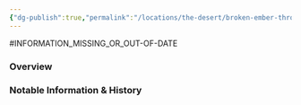 ```yaml
---
{"dg-publish":true,"permalink":"/locations/the-desert/broken-ember-throne/","tags":["Undiscovered"],"updated":"2025-04-25T19:05:52.275+01:00"}
---
```


#INFORMATION_MISSING_OR_OUT-OF-DATE
### Overview


### Notable Information & History 